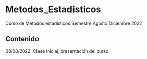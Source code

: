# Metodos_Estadisticos
Curso de Metodos estadisticos Semestre Agosto Diciembre 2022


## Contenido

08/08/2022: Clase Inicial, presentación del curso
